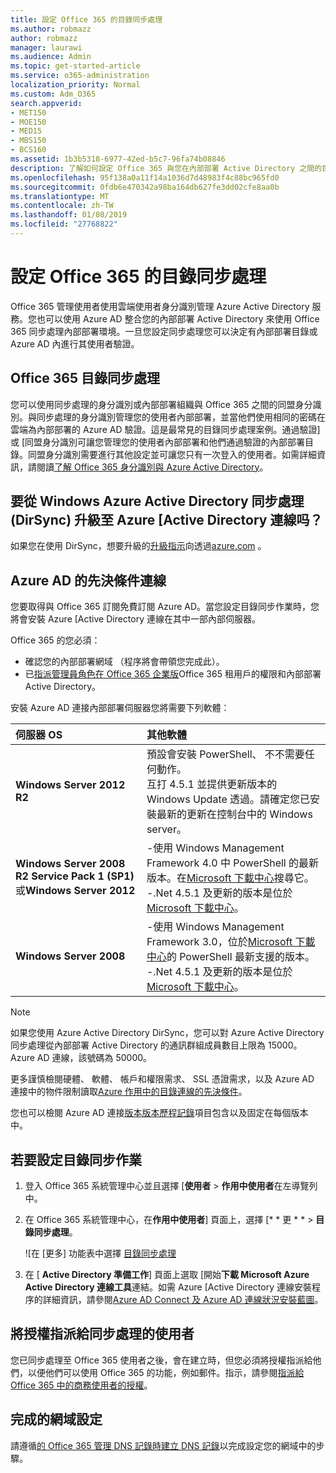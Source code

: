 ```yaml
---
title: 設定 Office 365 的目錄同步處理
ms.author: robmazz
author: robmazz
manager: laurawi
ms.audience: Admin
ms.topic: get-started-article
ms.service: o365-administration
localization_priority: Normal
ms.custom: Adm_O365
search.appverid:
- MET150
- MOE150
- MED15
- MBS150
- BCS160
ms.assetid: 1b3b5318-6977-42ed-b5c7-96fa74b08846
description: 了解如何設定 Office 365 與您在內部部署 Active Directory 之間的目錄同步處理。
ms.openlocfilehash: 95f138a0a11f14a1036d7d48983f4c88bc965fd0
ms.sourcegitcommit: 0fdb6e470342a98ba164db627fe3dd02cfe8aa0b
ms.translationtype: MT
ms.contentlocale: zh-TW
ms.lasthandoff: 01/08/2019
ms.locfileid: "27768822"
---
```

# <a name="set-up-directory-synchronization-for-office-365"></a>設定 Office 365 的目錄同步處理
Office 365 管理使用者使用雲端使用者身分識別管理 Azure Active Directory 服務。您也可以使用 Azure AD 整合您的內部部署 Active Directory 來使用 Office 365 同步處理內部部署環境。一旦您設定同步處理您可以決定有內部部署目錄或 Azure AD 內進行其使用者驗證。
  
## <a name="office-365-directory-synchronization"></a>Office 365 目錄同步處理
您可以使用同步處理的身分識別或內部部署組織與 Office 365 之間的同盟身分識別。與同步處理的身分識別管理您的使用者內部部署，並當他們使用相同的密碼在雲端為內部部署的 Azure AD 驗證。這是最常見的目錄同步處理案例。通過驗證] 或 [同盟身分識別可讓您管理您的使用者內部部署和他們通過驗證的內部部署目錄。同盟身分識別需要進行其他設定並可讓您只有一次登入的使用者。如需詳細資訊，請閱讀[了解 Office 365 身分識別與 Azure Active Directory](about-office-365-identity.md)。
  
## <a name="want-to-upgrade-from-windows-azure-active-directory-sync-dirsync-to-azure-active-directory-connect"></a>要從 Windows Azure Active Directory 同步處理 (DirSync) 升級至 Azure [Active Directory 連線吗？
如果您在使用 DirSync，想要升級的[升級指示](https://go.microsoft.com/fwlink/p/?LinkId=733240)向透過[azure.com](https://azure.com) 。
  
## <a name="prerequisites-for-azure-ad-connect"></a>Azure AD 的先決條件連線
您要取得與 Office 365 訂閱免費訂閱 Azure AD。當您設定目錄同步作業時，您將會安裝 Azure [Active Directory 連線在其中一部內部伺服器。
  
Office 365 的您必須：
  
- 確認您的內部部署網域 （程序將會帶領您完成此）。
- 已[指派管理員角色在 Office 365 企業版](https://support.office.com/article/EAC4D046-1AFD-4F1A-85FC-8219C79E1504)Office 365 租用戶的權限和內部部署 Active Directory。 
    
安裝 Azure AD 連接內部部署伺服器您將需要下列軟體：
  
|**伺服器 OS**|**其他軟體**|
|:-----|:-----|
|**Windows Server 2012 R2** | 預設會安裝 PowerShell、 不不需要任何動作。  <br/> 互打 4.5.1 並提供更新版本的 Windows Update 透過。請確定您已安裝最新的更新在控制台中的 Windows server。 |
|**Windows Server 2008 R2 Service Pack 1 (SP1)** 或**Windows Server 2012** | -使用 Windows Management Framework 4.0 中 PowerShell 的最新版本。在[Microsoft 下載中心](https://go.microsoft.com/fwlink/p/?LinkId=717996)搜尋它。<br/> -.Net 4.5.1 及更新的版本是位於[Microsoft 下載中心](https://go.microsoft.com/fwlink/p/?LinkId=717996)。 |
|**Windows Server 2008** | -使用 Windows Management Framework 3.0，位於[Microsoft 下載中心](https://go.microsoft.com/fwlink/p/?LinkId=717996)的 PowerShell 最新支援的版本。  <br/> -.Net 4.5.1 及更新的版本是位於[Microsoft 下載中心](https://go.microsoft.com/fwlink/p/?LinkId=717996)。 |
   
> [!NOTE]
> 如果您使用 Azure Active Directory DirSync，您可以對 Azure Active Directory 同步處理從內部部署 Active Directory 的通訊群組成員數目上限為 15000。Azure AD 連線，該號碼為 50000。 
  
更多謹慎檢閱硬體、 軟體、 帳戶和權限需求、 SSL 憑證需求，以及 Azure AD 連接中的物件限制讀取[Azure 作用中的目錄連線的先決條件](https://go.microsoft.com/fwlink/p/?LinkId=716896)。
  
您也可以檢閱 Azure AD 連接[版本版本歷程記錄](https://go.microsoft.com/fwlink/p/?LinkId=733238)項目包含以及固定在每個版本中。 

## <a name="to-set-up-directory-synchronization"></a>若要設定目錄同步作業
1. 登入 Office 365 系統管理中心並且選擇 [**使用者** \> **作用中使用者**在左導覽列中。 
2. 在 Office 365 系統管理中心，在**作用中使用者**] 頁面上，選擇 [* * 更 * * \> **目錄同步處理**。
    
    ![在 [更多] 功能表中選擇 [目錄同步處理](media/dc6669e5-c01b-471e-9cdf-04f5d44e1c4b.png)
  
3. 在 [ **Active Directory 準備工作**] 頁面上選取 [開始**下載 Microsoft Azure Active Directory 連線工具**連結。如需 Azure [Active Directory 連線安裝程序的詳細資訊，請參閱[Azure AD Connect 及 Azure AD 連線狀況安裝藍圖](https://docs.microsoft.com/azure/active-directory/hybrid/how-to-connect-install-roadmap)。
    
## <a name="assign-licences-to-synchronized-users"></a>將授權指派給同步處理的使用者
您已同步處理至 Office 365 使用者之後，會在建立時，但您必須將授權指派給他們，以便他們可以使用 Office 365 的功能，例如郵件。指示，請參閱[指派給 Office 365 中的商務使用者的授權](https://support.office.com/article/997596b5-4173-4627-b915-36abac6786dc)。
    
## <a name="finish-setting-up-domains"></a>完成的網域設定
請遵循[的 Office 365 管理 DNS 記錄時建立 DNS 記錄](https://support.office.com/article/b0f3fdca-8a80-4e8e-9ef3-61e8a2a9ab23)以完成設定您的網域中的步驟。